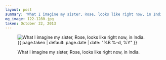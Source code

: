 ```yaml
---
layout: post
summary: 'What I imagine my sister, Rose, looks like right now, in India.'
og_image: 122-1280.jpg
taken: October 22, 2013
---
```


<figure class="post" data-src="{{ site.assets_url }}/{{ page.og_image }}" data-sub-html='#caption-{{ page.id | remove_first: "/" }}'>
<img alt="What I imagine my sister, Rose, looks like right now, in India." sizes="(min-width: 700px) 50vw, calc(100vw - 2rem)" src="{{ site.assets_url }}/122-640.jpg" srcset="{{ site.assets_url }}/122-1280.jpg 1280w, {{ site.assets_url }}/122-960.jpg 960w, {{ site.assets_url }}/122-640.jpg 640w, {{ site.assets_url }}/122-320.jpg 320w"/>
<figcaption id='caption-{{ page.id | remove_first: "/" }}'>
<time>{{ page.taken | default: page.date | date: "%B %-d, %Y" }}</time>
<p>What I imagine my sister, Rose, looks like right now, in India.</p>
</figcaption>
</figure>
